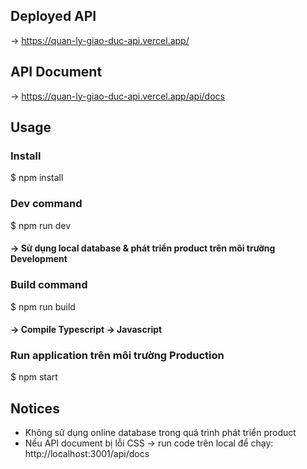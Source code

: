 ## Deployed API

-> https://quan-ly-giao-duc-api.vercel.app/

## API Document

-> https://quan-ly-giao-duc-api.vercel.app/api/docs

## Usage

### Install

$ npm install

### Dev command

$ npm run dev

#### -> Sử dụng local database & phát triển product trên môi trường Development

### Build command

$ npm run build

#### -> Compile Typescript -> Javascript

### Run application trên môi trường Production

$ npm start

## Notices

- Không sử dụng online database trong quá trình phát triển product
- Nếu API document bị lỗi CSS -> run code trên local để chạy: http://localhost:3001/api/docs
